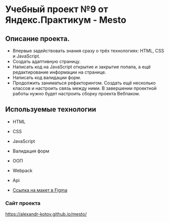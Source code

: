# Учебный проект №9 от Яндекс.Практикум - Mesto

## Описание проекта.
* Впервые задействовать знания сразу о трёх технологиях: HTML, CSS и JavaScript.
* Создать адаптивную страницу.
* Написать код на JavaScript открытие и закрытие попапа, а ещё редактирование информации на странице.
* Написать код валидации форм.
* Продолжить заниматься рефакторингом. Создать ещё несколько классов и настроить связь между ними. В завершении проектной работы нужно будет настроить сборку проекта Вебпаком.

## Используемые технологии
* HTML
* CSS
* JavaScript
* Валидация форм
* ООП 
* Webpack
* Api

* [Ссылка на макет в Figma](https://www.figma.com/file/2cn9N9jSkmxD84oJik7xL7/JavaScript.-Sprint-4?node-id=0%3A1)

### Сайт проекта
https://alexandr-kotov.github.io/mesto/